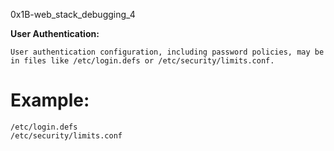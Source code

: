 0x1B-web_stack_debugging_4

**User Authentication:**

    User authentication configuration, including password policies, may be in files like /etc/login.defs or /etc/security/limits.conf.

# Example:

```shell
/etc/login.defs
/etc/security/limits.conf
```
